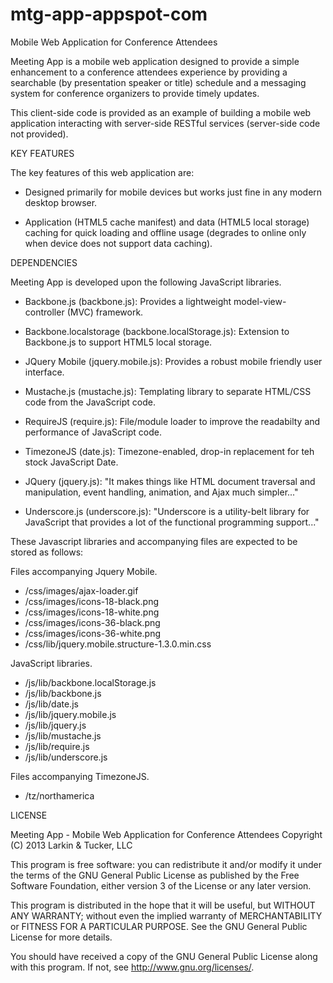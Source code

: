 mtg-app-appspot-com
===================

Mobile Web Application for Conference Attendees


Meeting App is a mobile web application designed to provide a simple enhancement to a conference attendees experience by providing a searchable (by presentation speaker or title) schedule and a messaging system for conference organizers to provide timely updates.

This client-side code is provided as an example of building a mobile web application interacting with server-side RESTful services (server-side code not provided).


KEY FEATURES

The key features of this web application are:

* Designed primarily for mobile devices but works just fine in any modern desktop browser.

* Application (HTML5 cache manifest) and data (HTML5 local storage) caching for quick loading and offline usage (degrades to online only when device does not support data caching).


DEPENDENCIES

Meeting App is developed upon the following JavaScript libraries.

* Backbone.js (backbone.js): Provides a lightweight model-view-controller (MVC) framework.

* Backbone.localstorage (backbone.localStorage.js): Extension to Backbone.js to support HTML5 local storage.

* JQuery Mobile (jquery.mobile.js): Provides a robust mobile friendly user interface.

* Mustache.js (mustache.js): Templating library to separate HTML/CSS code from the JavaScript code.

* RequireJS (require.js): File/module loader to improve the readabilty and performance of JavaScript code.

* TimezoneJS (date.js): Timezone-enabled, drop-in replacement for teh stock JavaScript Date.

* JQuery (jquery.js): "It makes things like HTML document traversal and manipulation, event handling, animation, and Ajax much simpler..."

* Underscore.js (underscore.js): "Underscore is a utility-belt library for JavaScript that provides a lot of the functional programming support..." 

These Javascript libraries and accompanying files are expected to be stored as follows:  

Files accompanying Jquery Mobile.

* /css/images/ajax-loader.gif
* /css/images/icons-18-black.png
* /css/images/icons-18-white.png
* /css/images/icons-36-black.png
* /css/images/icons-36-white.png
* /css/lib/jquery.mobile.structure-1.3.0.min.css

JavaScript libraries.

* /js/lib/backbone.localStorage.js
* /js/lib/backbone.js
* /js/lib/date.js
* /js/lib/jquery.mobile.js
* /js/lib/jquery.js
* /js/lib/mustache.js
* /js/lib/require.js
* /js/lib/underscore.js

Files accompanying TimezoneJS.

* /tz/northamerica


LICENSE

Meeting App - Mobile Web Application for Conference Attendees
Copyright (C) 2013  Larkin & Tucker, LLC

This program is free software: you can redistribute it and/or modify it under the terms of the GNU General Public License as published by the Free Software Foundation, either version 3 of the License or any later version.

This program is distributed in the hope that it will be useful, but WITHOUT ANY WARRANTY; without even the implied warranty of MERCHANTABILITY or FITNESS FOR A PARTICULAR PURPOSE.  See the GNU General Public License for more details.

You should have received a copy of the GNU General Public License along with this program.  If not, see <http://www.gnu.org/licenses/>.
